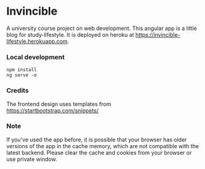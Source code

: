 # Invincible
A university course project on web development. This angular app is a little blog for study-lifestyle. It is deployed on heroku at https://invincible-lifestyle.herokuapp.com.

### Local development
```
npm install
ng serve -o
```

### Credits
The frontend design uses templates from https://startbootstrap.com/snippets/

### Note
If you've used the app before, it is possible that your browser has older versions of the app in the cache memory, which are not compatible with the latest backend.
Please clear the cache and cookies from your browser or use private window.
